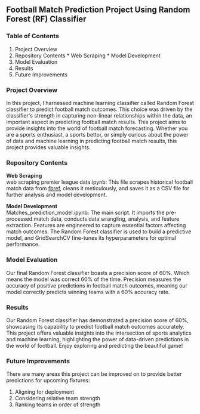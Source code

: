 ## Football Match Prediction Project Using Random Forest (RF) Classifier

### Table of Contents
1. Project Overview
2. Repository Contents
        * Web Scraping
        * Model Development
4. Model Evaluation
5. Results
6. Future Improvements

### Project Overview
In this project, I harnessed machine learning classifier called Random Forest classifier to predict football match outcomes. This choice was driven by the classifier's strength in capturing non-linear relationships within the data, an important aspect in predicting football match results. This project aims to provide insights into the world of football match forecasting. Whether you are a sports enthusiast, a sports bettor, or simply curious about the power of data and machine learning in predicting football match results, this project provides valuable insights.

### Repository Contents
**Web Scraping**  
web scraping premier league data.ipynb: This file scrapes historical football match data from [fbref](https://fbref.com/en/comps/9/Premier-League-Stats), cleans it meticulously, and saves it as a CSV file for further analysis and model development.  

**Model Development**  
Matches_prediction_model.ipynb: The main script. It imports the pre-processed match data, conducts data wrangling, analysis, and feature extraction. Features are engineered to capture essential factors affecting match outcomes. The Random Forest classifier is used to build a predictive model, and GridSearchCV fine-tunes its hyperparameters for optimal performance.

### Model Evaluation
Our final Random Forest classifier boasts a precision score of 60%. Which means the model was correct 60% of the time. Precision measures the accuracy of positive predictions in football match outcomes, meaning our model correctly predicts winning teams with a 60% accuracy rate.

### Results
Our Random Forest classifier has demonstrated a precision score of 60%, showcasing its capability to predict football match outcomes accurately. This project offers valuable insights into the intersection of sports analytics and machine learning, highlighting the power of data-driven predictions in the world of football. Enjoy exploring and predicting the beautiful game!

### Future Improvements
There are many areas this project can be improved on to provide better predictions for upcoming fixtures:
1. Aligning for deployment
2. Considering relative team strength
3. Ranking teams in order of strength



